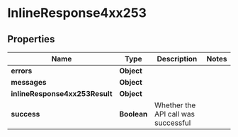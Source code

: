# InlineResponse4xx253

## Properties
Name | Type | Description | Notes
------------ | ------------- | ------------- | -------------
**errors** | **Object** |  | 
**messages** | **Object** |  | 
**inlineResponse4xx253Result** | **Object** |  | 
**success** | **Boolean** | Whether the API call was successful | 
